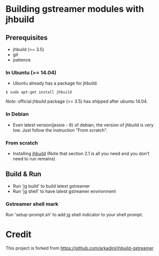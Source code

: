 # Building gstreamer modules with jhbuild

## Prerequisites

* jhbuild (>= 3.5)
* git
* patience

### In Ubuntu (>= 14.04)

- Ubuntu already has a package for jhbuild.
```
$ sudo apt-get install jhbuild
```

*Note*: official jhbuild package (>= 3.5) has shipped after ubuntu 14.04.

### In Debian

- Even latest version(jessie - 8) of debian, the version of jhbuild is very low. 
  Just follow the instruction "From scratch".

### From scratch

- Installing [jhbuild](https://developer.gnome.org/jhbuild/stable/getting-started.html.en#getting-started-install)
(Note that section 2.1 is all you need and you don't need to run remains)

## Build & Run

- Run 'jg build' to build latest gstreamer
- Run 'jg shell' to have latest gstreamer environment

### Gstreamer shell mark

Run 'setup-prompt.sh' to add jg shell indicator to your shell prompt.

# Credit

This project is forked from https://github.com/arkadini/jhbuild-gstreamer
